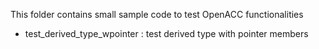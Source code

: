 This folder contains small sample code to test
OpenACC functionalities

* test_derived_type_wpointer : test derived type with pointer members
